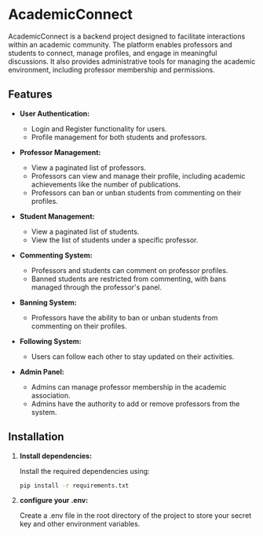 # AcademicConnect

AcademicConnect is a backend project designed to facilitate interactions within an academic community. The platform enables professors and students to connect, manage profiles, and engage in meaningful discussions. It also provides administrative tools for managing the academic environment, including professor membership and permissions.

## Features

- **User Authentication:**
  - Login and Register functionality for users.
  - Profile management for both students and professors.

- **Professor Management:**
  - View a paginated list of professors.
  - Professors can view and manage their profile, including academic achievements like the number of publications.
  - Professors can ban or unban students from commenting on their profiles.

- **Student Management:**
  - View a paginated list of students.
  - View the list of students under a specific professor.
  
- **Commenting System:**
  - Professors and students can comment on professor profiles.
  - Banned students are restricted from commenting, with bans managed through the professor's panel.

- **Banning System:**
  - Professors have the ability to ban or unban students from commenting on their profiles.

- **Following System:**
  - Users can follow each other to stay updated on their activities.

- **Admin Panel:**
  - Admins can manage professor membership in the academic association.
  - Admins have the authority to add or remove professors from the system.
 ## Installation

1. **Install dependencies:**

   Install the required dependencies using:

   ```bash
   pip install -r requirements.txt
2. **configure  your .env:**

   Create a .env file in the root directory of the project to store your secret key and other environment variables.
